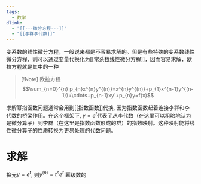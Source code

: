 ```yaml
---
tags:
  - 数学
dlink:
  - "[[---微分方程---]]"
  - "[[李群李代数]]"
---
```

变系数的线性微分方程，一般说来都是不容易求解的。但是有些特殊的变系数线性微分方程，则可以通过变量代换化为[[常系数线性微分方程]]，因而容易求解，欧拉方程就是其中的一种

>[!Note] 欧拉方程
$$\sum_{n=0}^{n} p_{n}x^{n}y^{(n)}=x^{n}y^{(n)}+p_{1}x^{n-1}y^{(n-1)}+\cdots+p_{n-1}xy'+p_{n}y=f(x)$$

求解幂指函数问题通常会用到[[指数函数]]代换, 因为指数函数起着连接李群和李代数的桥梁作用。在这个框架下, $y=e^{ t }$代表了从李代数（在这里可以粗略地认为是微分算子）到李群（在这里是指数函数形成的群）的指数映射。这种映射能将线性微分算子的性质转换为更易处理的代数问题。

# 求解
换元$y=e^{ t }$, 则$y^{(n)}=t^{n}e^{ t }$
幂级数的